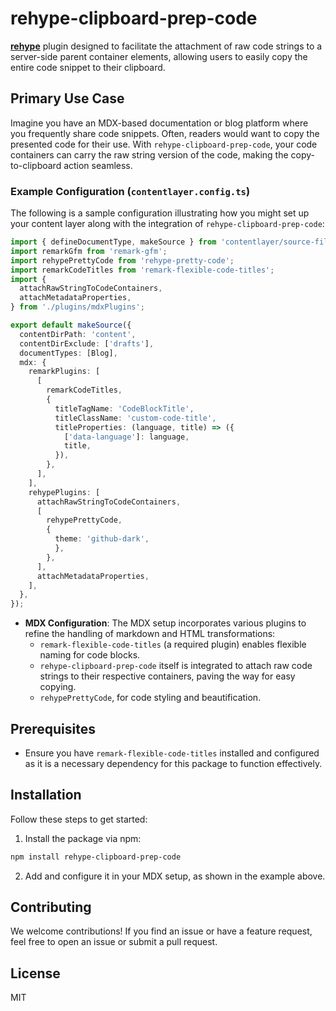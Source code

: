 
# rehype-clipboard-prep-code

**[rehype](https://github.com/rehypejs/rehype)** plugin designed to facilitate the attachment of raw code strings to a server-side parent container elements, allowing users to easily copy the entire code snippet to their clipboard.

## Primary Use Case

Imagine you have an MDX-based documentation or blog platform where you frequently share code snippets. Often, readers would want to copy the presented code for their use. With `rehype-clipboard-prep-code`, your code containers can carry the raw string version of the code, making the copy-to-clipboard action seamless.

### Example Configuration (`contentlayer.config.ts`)

The following is a sample configuration illustrating how you might set up your content layer along with the integration of `rehype-clipboard-prep-code`:

```typescript
import { defineDocumentType, makeSource } from 'contentlayer/source-files';
import remarkGfm from 'remark-gfm';
import rehypePrettyCode from 'rehype-pretty-code';
import remarkCodeTitles from 'remark-flexible-code-titles';
import {
  attachRawStringToCodeContainers,
  attachMetadataProperties,
} from './plugins/mdxPlugins';

export default makeSource({
  contentDirPath: 'content',
  contentDirExclude: ['drafts'],
  documentTypes: [Blog],
  mdx: {
    remarkPlugins: [
      [
        remarkCodeTitles,
        {
          titleTagName: 'CodeBlockTitle',
          titleClassName: 'custom-code-title',
          titleProperties: (language, title) => ({
            ['data-language']: language,
            title,
          }),
        },
      ],
    ],
    rehypePlugins: [
      attachRawStringToCodeContainers,
      [
        rehypePrettyCode,
        {
          theme: 'github-dark',
          },
        },
      ],
      attachMetadataProperties,
    ],
  },
});
```


- **MDX Configuration**: The MDX setup incorporates various plugins to refine the handling of markdown and HTML transformations:
  - `remark-flexible-code-titles` (a required plugin) enables flexible naming for code blocks.
  - `rehype-clipboard-prep-code` itself is integrated to attach raw code strings to their respective containers, paving the way for easy copying.
  - `rehypePrettyCode`, for code styling and beautification.

## Prerequisites

- Ensure you have `remark-flexible-code-titles` installed and configured as it is a necessary dependency for this package to function effectively.

## Installation

Follow these steps to get started:

1. Install the package via npm:
```bash
npm install rehype-clipboard-prep-code
```

2. Add and configure it in your MDX setup, as shown in the example above.

## Contributing

We welcome contributions! If you find an issue or have a feature request, feel free to open an issue or submit a pull request.

## License

MIT
